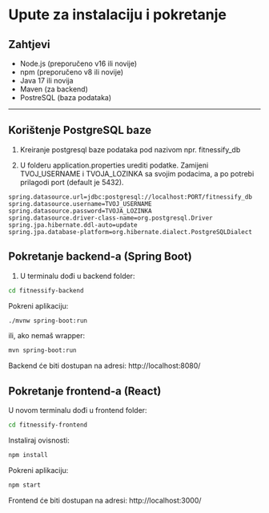 # Upute za instalaciju i pokretanje

## Zahtjevi

- Node.js (preporučeno v16 ili novije)
- npm (preporučeno v8 ili novije)
- Java 17 ili novija
- Maven (za backend)
- PostreSQL (baza podataka)

---
## Korištenje PostgreSQL baze
1. Kreiranje postgresql baze podataka pod nazivom npr. fitnessify_db
   
2. U folderu application.properties urediti podatke. Zamijeni TVOJ_USERNAME i TVOJA_LOZINKA sa svojim podacima, a po potrebi prilagodi port (default je 5432).
   
```
spring.datasource.url=jdbc:postgresql://localhost:PORT/fitnessify_db
spring.datasource.username=TVOJ_USERNAME
spring.datasource.password=TVOJA_LOZINKA
spring.datasource.driver-class-name=org.postgresql.Driver
spring.jpa.hibernate.ddl-auto=update
spring.jpa.database-platform=org.hibernate.dialect.PostgreSQLDialect
```

## Pokretanje backend-a (Spring Boot)

1. U terminalu dođi u backend folder:
```bash
cd fitnessify-backend
```

Pokreni aplikaciju:
```bash
./mvnw spring-boot:run
```
ili, ako nemaš wrapper:
```bash
mvn spring-boot:run
```

Backend će biti dostupan na adresi: http://localhost:8080/

## Pokretanje frontend-a (React)
U novom terminalu dođi u frontend folder:
```bash
cd fitnessify-frontend
```
Instaliraj ovisnosti:
```bash
npm install
```
Pokreni aplikaciju:
```bash
npm start
```
Frontend će biti dostupan na adresi: http://localhost:3000/
